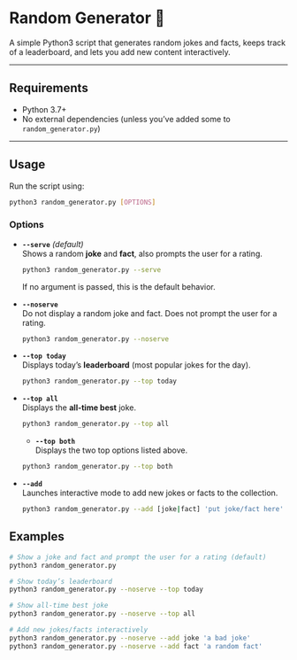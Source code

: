 # Random Generator 🎲

A simple Python3 script that generates random jokes and facts, keeps track of a leaderboard, and lets you add new content interactively.

---

## Requirements
- Python 3.7+
- No external dependencies (unless you’ve added some to `random_generator.py`)

---

## Usage

Run the script using:

```bash
python3 random_generator.py [OPTIONS]
```

### Options

- **`--serve`** *(default)*  
  Shows a random **joke** and **fact**, also prompts the user for a rating.  
  ```bash
  python3 random_generator.py --serve
  ```
  If no argument is passed, this is the default behavior.
  
- **`--noserve`**  
  Do not display a random joke and fact. Does not prompt the user for a rating.  
  ```bash
  python3 random_generator.py --noserve
  ```

- **`--top today`**  
  Displays today’s **leaderboard** (most popular jokes for the day).  
  ```bash
  python3 random_generator.py --top today
  ```

- **`--top all`**  
  Displays the **all-time best** joke.  
  ```bash
  python3 random_generator.py --top all
  ```
  
  - **`--top both`**  
  Displays the two top options listed above.  
  ```bash
  python3 random_generator.py --top both
  ```

- **`--add`**  
  Launches interactive mode to add new jokes or facts to the collection.  
  ```bash
  python3 random_generator.py --add [joke|fact] 'put joke/fact here'
  ```

## Examples

```bash
# Show a joke and fact and prompt the user for a rating (default)
python3 random_generator.py

# Show today’s leaderboard
python3 random_generator.py --noserve --top today

# Show all-time best joke
python3 random_generator.py --noserve --top all

# Add new jokes/facts interactively
python3 random_generator.py --noserve --add joke 'a bad joke'
python3 random_generator.py --noserve --add fact 'a random fact'
```

